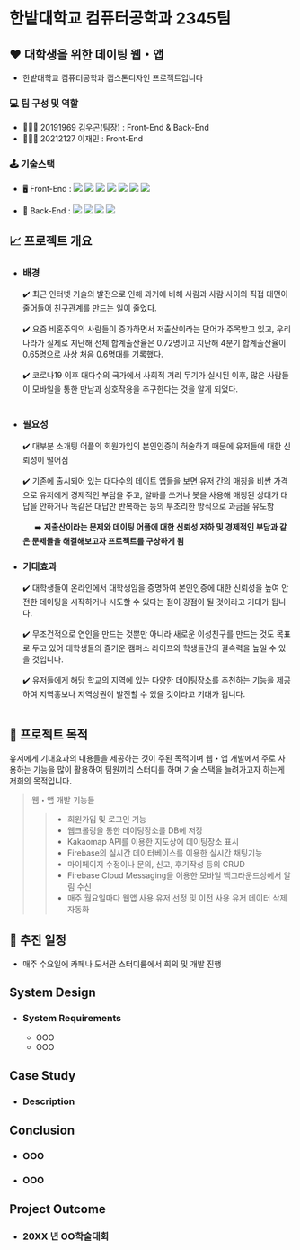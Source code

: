 # 한밭대학교 컴퓨터공학과 2345팀
## ♥️ 대학생을 위한 데이팅 웹・앱
- 한밭대학교 컴퓨터공학과 캡스톤디자인 프로젝트입니다
### 💻 **팀 구성 및 역할**
  - 🧑🏻‍💻 20191969 김우곤(팀장) : Front-End & Back-End
  - 👩🏻‍💻 20212127 이재민 : Front-End
### 🕹️ 기술스택
  - 🖥️ Front-End : 
        <img src="https://img.shields.io/badge/HTML5-E34F26?style=flat&logo=html5&logoColor=white">
        <img src="https://img.shields.io/badge/CSS-1572B6?style=flat&logo=css3&logoColor=white">
        <img src="https://img.shields.io/badge/JavaScript-F7DF1E?style=flat&logo=javascript&logoColor=black">
        <img src="https://img.shields.io/badge/Next.js-black?style=flate&logo=next.js&logoColor=white">
        <img src="https://img.shields.io/badge/Redux-764ABC?style=flate&logo=Redux&logoColor=white">
        <img src="https://img.shields.io/badge/Tailwind CSS-%2338B2AC.svg?style=flat&logo=tailwind-css&logoColor=white">
        <img src="https://img.shields.io/badge/styled components-DB7093?style=flat&logo=styled-components&logoColor=white"/>
        
  - 💾 Back-End : 
        <img src="https://img.shields.io/badge/Node.js-43853D?style=flate&logo=node.js&logoColor=white">
        <img src="https://img.shields.io/badge/MongoDB-47A248?style=flat&logo=MongoDB&logoColor=white">
        <img src="https://img.shields.io/badge/Firebase-DD2C00?&style=flat&logo=firebase&logoColor=white">
        <img src="https://img.shields.io/badge/Next.js-black?style=flat&logo=next.js&logoColor=white">

## 📈 프로젝트 개요
- ### 배경
  ✔️ 최근 인터넷 기술의 발전으로 인해 과거에 비해 사람과 사람 사이의 직접 대면이 줄어들어 친구관계를 만드는 일이 줄었다.<br/><br/>
  ✔️ 요즘 비혼주의의 사람들이 증가하면서 저출산이라는 단어가 주목받고 있고, 우리나라가 실제로 지난해 전체 합계출산율은 0.72명이고 지난해 4분기 합계출산율이 0.65명으로 사상 처음 0.6명대를 기록했다.<br/><br/>
  ✔️ 코로나19 이후 대다수의 국가에서 사회적 거리 두기가 실시된 이후, 많은 사람들이 모바일을 통한 만남과 상호작용을 추구한다는 것을 알게 되었다.<br/><br/>
- ### 필요성
  ✔️ 대부분 소개팅 어플의 회원가입의 본인인증이 허술하기 때문에 유저들에 대한 신뢰성이 떨어짐<br/><br/>
  ✔️ 기존에 출시되어 있는 대다수의 데이트 앱들을 보면 유저 간의 매칭을 비싼 가격으로 유저에게 경제적인 부담을 주고, 알바를 쓰거나 봇을 사용해 매칭된 상대가 대답을 안하거나 똑같은 대답만 반복하는 등의 부조리한 방식으로 과금을 유도함<br/><br/>
  &ensp;&ensp;&ensp;➡️ __저출산이라는 문제와 데이팅 어플에 대한 신뢰성 저하 및 경제적인 부담과 같은 문제들을 해결해보고자 프로젝트를 구상하게 됨__
- ### 기대효과
  ✔️ 대학생들이 온라인에서 대학생임을 증명하여 본인인증에 대한 신뢰성을 높여 안전한 데이팅을 시작하거나 시도할 수 있다는 점이 강점이 될 것이라고 기대가 됩니다.<br/><br/>
  ✔️ 무조건적으로 연인을 만드는 것뿐만 아니라 새로운 이성친구를 만드는 것도 목표로 두고 있어 대학생들의 즐거운 캠퍼스 라이프와 학생들간의 결속력을 높일 수 있을 것입니다.<br/><br/>
  ✔️ 유저들에게 해당 학교의 지역에 있는 다양한 데이팅장소를 추천하는 기능을 제공하여 지역홍보나 지역상권이 발전할 수 있을 것이라고 기대가 됩니다.<br/><br/>

## 🎯 프로젝트 목적
유저에게 기대효과의 내용들을 제공하는 것이 주된 목적이며 웹・앱 개발에서 주로 사용하는 기능을 많이 활용하여 팀원끼리 스터디를 하며 기술 스택을 늘려가고자 하는게 저희의 목적입니다.
>웹・앱 개발 기능들
>> - 회원가입 및 로그인 기능
>> - 웹크롤링을 통한 데이팅장소를 DB에 저장
>> - Kakaomap API를 이용한 지도상에 데이팅장소 표시
>> - Firebase의 실시간 데이터베이스를 이용한 실시간 채팅기능
>> - 마이페이지 수정이나 문의, 신고, 후기작성 등의 CRUD
>> - Firebase Cloud Messaging을 이용한 모바일 백그라운드상에서 알림 수신
>> - 매주 월요일마다 웹앱 사용 유저 선정 및 이전 사용 유저 데이터 삭제 자동화
## 📅 추진 일정
  - 매주 수요일에 카페나 도서관 스터디룸에서 회의 및 개발 진행

## System Design
  - ### System Requirements
    - OOO
    - OOO

## Case Study
  - ### Description
  
## Conclusion
  - ### OOO
  - ### OOO
  
## Project Outcome
- ### 20XX 년 OO학술대회 
